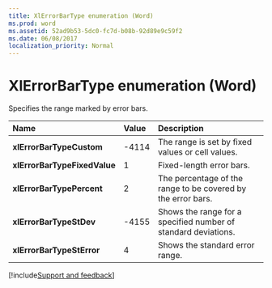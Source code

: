 ```yaml
---
title: XlErrorBarType enumeration (Word)
ms.prod: word
ms.assetid: 52ad9b53-5dc0-fc7d-b08b-92d89e9c59f2
ms.date: 06/08/2017
localization_priority: Normal
---
```



# XlErrorBarType enumeration (Word)

Specifies the range marked by error bars.



|Name|Value|Description|
|:-----|:-----|:-----|
| **xlErrorBarTypeCustom**|-4114|The range is set by fixed values or cell values.|
| **xlErrorBarTypeFixedValue**|1|Fixed-length error bars.|
| **xlErrorBarTypePercent**|2|The percentage of the range to be covered by the error bars.|
| **xlErrorBarTypeStDev**|-4155|Shows the range for a specified number of standard deviations.|
| **xlErrorBarTypeStError**|4|Shows the standard error range.|

[!include[Support and feedback](~/includes/feedback-boilerplate.md)]